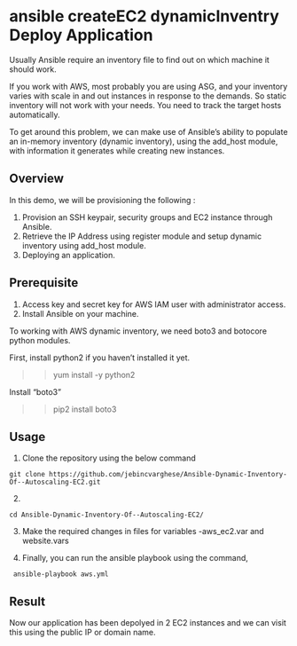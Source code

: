 # ansible createEC2 dynamicInventry Deploy Application

Usually Ansible require an inventory file to find out on which machine it should work.

If you work with AWS, most probably you are using ASG, and your inventory varies with scale in and out instances in response to the demands. So static inventory will not work with your needs. You need to track the target hosts automatically.

To get around this problem, we can make use of Ansible’s ability to populate an in-memory inventory (dynamic inventory), using the add_host module, with information it generates while creating new instances.

## Overview

In this demo, we will be provisioning the following :

1. Provision an SSH keypair, security groups and EC2 instance through Ansible.
2. Retrieve the IP Address using register module and setup dynamic inventory using add_host module.
3. Deploying an application.

## Prerequisite

1. Access key and secret key for AWS IAM user with administrator access.
2. Install Ansible on your machine.

To working with AWS dynamic inventory, we need boto3 and botocore python modules.

First, install python2 if you haven’t installed it yet.

>> yum install -y python2

Install “boto3”

>> pip2 install  boto3

## Usage

1. Clone the repository using the below command

```
git clone https://github.com/jebincvarghese/Ansible-Dynamic-Inventory-Of--Autoscaling-EC2.git
```
2. 
```
cd Ansible-Dynamic-Inventory-Of--Autoscaling-EC2/
```

3. Make the required changes in files for variables -aws_ec2.var and website.vars

4. Finally, you can run the ansible playbook using the command,
```
 ansible-playbook aws.yml
```

## Result

Now our application has been depolyed in 2 EC2 instances and we can visit this using the public IP or domain name.



